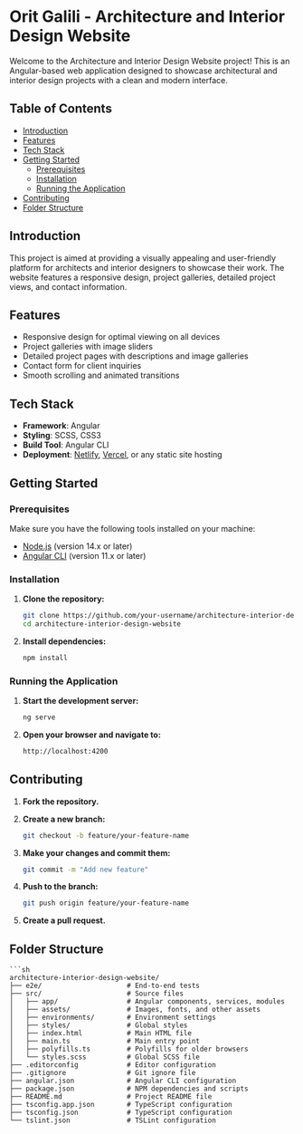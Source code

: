 # Orit Galili - Architecture and Interior Design Website

Welcome to the Architecture and Interior Design Website project! This is an Angular-based web application designed to showcase architectural and interior design projects with a clean and modern interface.

## Table of Contents

- [Introduction](#introduction)
- [Features](#features)
- [Tech Stack](#tech-stack)
- [Getting Started](#getting-started)
  - [Prerequisites](#prerequisites)
  - [Installation](#installation)
  - [Running the Application](#running-the-application)
- [Contributing](#contributing)
- [Folder Structure](#folder-structure)

## Introduction

This project is aimed at providing a visually appealing and user-friendly platform for architects and interior designers to showcase their work. The website features a responsive design, project galleries, detailed project views, and contact information.

## Features

- Responsive design for optimal viewing on all devices
- Project galleries with image sliders
- Detailed project pages with descriptions and image galleries
- Contact form for client inquiries
- Smooth scrolling and animated transitions

## Tech Stack

- **Framework**: Angular
- **Styling**: SCSS, CSS3
- **Build Tool**: Angular CLI
- **Deployment**: [Netlify](https://www.netlify.com/), [Vercel](https://vercel.com/), or any static site hosting

## Getting Started

### Prerequisites

Make sure you have the following tools installed on your machine:

- [Node.js](https://nodejs.org/) (version 14.x or later)
- [Angular CLI](https://angular.io/cli) (version 11.x or later)

### Installation

1. **Clone the repository:**

   ```sh
   git clone https://github.com/your-username/architecture-interior-design-website.git
   cd architecture-interior-design-website

   ```

2. **Install dependencies:**

   ```sh
   npm install

   ```

### Running the Application

1. **Start the development server:**

   ```sh
   ng serve

   ```

2. **Open your browser and navigate to:**

   ```sh
   http://localhost:4200
   ```

## Contributing

1. **Fork the repository.**

2. **Create a new branch:**

   ```sh
   git checkout -b feature/your-feature-name

   ```

3. **Make your changes and commit them:**

   ```sh
   git commit -m "Add new feature"

   ```

4. **Push to the branch:**

   ```sh
   git push origin feature/your-feature-name

   ```

5. **Create a pull request.**

## Folder Structure

    ```sh
    architecture-interior-design-website/
    ├── e2e/                     # End-to-end tests
    ├── src/                     # Source files
    │   ├── app/                 # Angular components, services, modules
    │   ├── assets/              # Images, fonts, and other assets
    │   ├── environments/        # Environment settings
    │   ├── styles/              # Global styles
    │   ├── index.html           # Main HTML file
    │   ├── main.ts              # Main entry point
    │   ├── polyfills.ts         # Polyfills for older browsers
    │   └── styles.scss          # Global SCSS file
    ├── .editorconfig            # Editor configuration
    ├── .gitignore               # Git ignore file
    ├── angular.json             # Angular CLI configuration
    ├── package.json             # NPM dependencies and scripts
    ├── README.md                # Project README file
    ├── tsconfig.app.json        # TypeScript configuration
    ├── tsconfig.json            # TypeScript configuration
    └── tslint.json              # TSLint configuration
